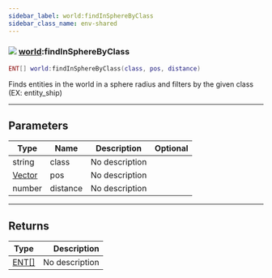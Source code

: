 ```yaml
---
sidebar_label: world:findInSphereByClass
sidebar_class_name: env-shared
---
```


### ![](/img/wiki/shared.png) [world](../world/README.md):findInSphereByClass

```lua
ENT[] world:findInSphereByClass(class, pos, distance)
```

Finds entities in the world in a sphere radius and filters by the given class (EX: entity_ship)<br/>

-----------------
## Parameters

| Type   | Name | Description | Optional |
| ------ | ---- | ----------- | -------: |
| string | class | No description |   |
| [Vector](../vector/README.md) | pos | No description |   |
| number | distance | No description |   |

-----------------
## Returns

| Type   | Description |
| ------ | ----------: |
| [ENT[]](../ent[]/README.md) | No description |
